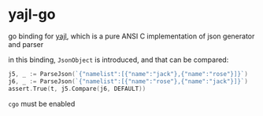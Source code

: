 # yajl-go

go binding for [yajl](http://lloyd.github.com/yajl), which is a pure ANSI C implementation of json generator and parser

in this binding, `JsonObject` is introduced, and that can be compared:

```go
j5, _ := ParseJson(`{"namelist":[{"name":"jack"},{"name":"rose"}]}`)
j6, _ := ParseJson(`{"namelist":[{"name":"rose"},{"name":"jack"}]}`)
assert.True(t, j5.Compare(j6, DEFAULT))
```

`cgo` must be enabled